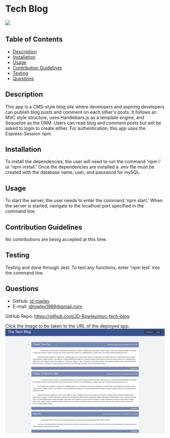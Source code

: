 # Tech Blog
  
  [
    <img src="https://img.shields.io/static/v1?label=LICENSE&message=MIT&color=informational&style=for-the-badge" />
    ](https://choosealicense.com/)
  
  ## Table of Contents
  * [Description](#description)
  * [Installation](#installation)
  * [Usage](#usage)
  * [Contribution Guidelines](#contribution-guidelines)
  * [Testing](#testing)
  * [Questions](#questions) 
    
  ## Description
  This app is a CMS-style blog site where developers and aspiring developers can publish blog posts and comment on each other's posts. It follows an MVC style structure, uses Handlebars.js as a template engine, and Sequelize as the ORM. Users can read blog and comment posts but will be asked to login to create either. For authentication, this app uses the Express-Session npm.
  ## Installation
  To install the dependencies, the user will need to run the command 'npm i' or 'npm install.' Once the dependencies are installed a .env file must be created with the database name, user, and password for mySQL.
  ## Usage
  To start the server, the user needs to enter the command 'npm start.' When the server is started, navigate to the localhost port specified in the command line.
  ## Contribution Guidelines
  No contributions are being accepted at this time.
  ## Testing
  Testing and done through Jest. To test any functions, enter 'npm test' into the command line.
  ## Questions
  * GitHub: [jd-rowley](http://github.com/jd-rowley)
  * E-mail: jdrowley1989@gmail.com

GitHub Repo: https://github.com/JD-Rowley/mvc-tech-blog

Click the image to be taken to the URL of the deployed app.
[![Sample Page Layout](/assets/img/screenshot.JPG)](https://cryptic-bastion-77900.herokuapp.com/)